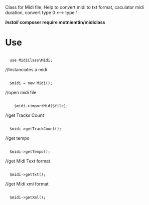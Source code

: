 Class for Midi file,
Help to convert midi to txt format, caculator midi duration, convert type 0 <--> type 1

***Install***
****composer require motniemtin/midiclass****
  
<h1>Use</h1>
<div>
  
<code>
  use MidiClass\Midi;
</code> 

  //Instanciates a midi
    
<code>  
  $midi = new Midi();
</code>  


  //open midi file
  
<code>  
    $midi->importMid($file);
</code>


  //get Tracks Count
  
<code>  
  $midi->getTrackCount();
</code>  


  //get tempo
  
<code>  
  $midi->getTempo();  
</code>  


  //get Midi Text format
  
<code>  
  $midi->getTxt();
</code>  


  //get Midi xml format
  
<code> 
  $midi->getXml();
</code>  

</div>
  


  
  
